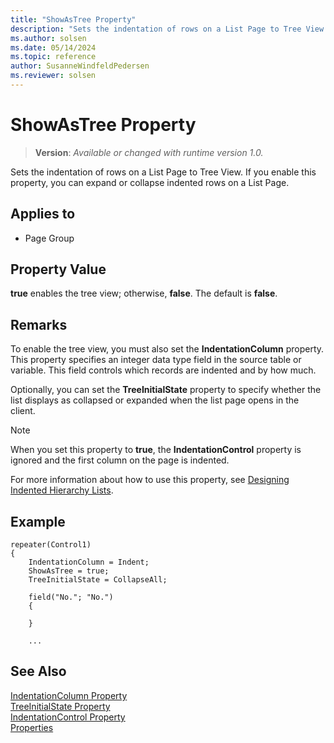 ```yaml
---
title: "ShowAsTree Property"
description: "Sets the indentation of rows on a List Page to Tree View."
ms.author: solsen
ms.date: 05/14/2024
ms.topic: reference
author: SusanneWindfeldPedersen
ms.reviewer: solsen
---
```

[//]: # (START>DO_NOT_EDIT)
[//]: # (IMPORTANT:Do not edit any of the content between here and the END>DO_NOT_EDIT.)
[//]: # (Any modifications should be made in the .xml files in the ModernDev repo.)
# ShowAsTree Property
> **Version**: _Available or changed with runtime version 1.0._

Sets the indentation of rows on a List Page to Tree View. If you enable this property, you can expand or collapse indented rows on a List Page.

## Applies to
-   Page Group

[//]: # (IMPORTANT: END>DO_NOT_EDIT)


## Property Value

**true** enables the tree view; otherwise, **false**. The default is **false**.  

## Remarks

To enable the tree view, you must also set the **IndentationColumn** property. This property specifies an integer data type field in the source table or variable. This field controls which records are indented and by how much. 

Optionally, you can set the **TreeInitialState** property to specify whether the list displays as collapsed or expanded when the list page opens in the client.

> [!NOTE]  
> When you set this property to **true**, the **IndentationControl** property is ignored and the first column on the page is indented.

For more information about how to use this property, see [Designing Indented Hierarchy Lists](../devenv-indented-hierarchy-lists.md).

## Example

```AL
repeater(Control1)
{
    IndentationColumn = Indent;
    ShowAsTree = true;
    TreeInitialState = CollapseAll;
    
    field("No."; "No.")
    {
       
    }
    
    ...

```

## See Also

[IndentationColumn Property](devenv-indentationcolumn-property.md)  
[TreeInitialState Property](devenv-treeinitialstate-property.md)  
[IndentationControl Property](devenv-indentationcontrols-property.md)  
[Properties](devenv-properties.md)  